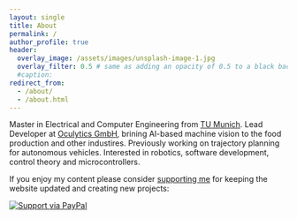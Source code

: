 ```yaml
---
layout: single
title: About
permalink: /
author_profile: true
header:
  overlay_image: /assets/images/unsplash-image-1.jpg
  overlay_filter: 0.5 # same as adding an opacity of 0.5 to a black background
  #caption:
redirect_from: 
  - /about/
  - /about.html
---
```


Master in Electrical and Computer Engineering from [TU Munich](https://www.ei.tum.de/en/welcome/). 
Lead Developer at [Oculytics GmbH](https://oculytics.com/), brining AI-based machine vision to the food production and other industires.
Previously working on trajectory planning for autonomous vehicles. Interested in robotics, software development, control theory and microcontrollers.

If you enjoy my content please consider [supporting me](https://paypal.me/fpucher) for keeping the website updated and creating new projects:

[![Support via PayPal](https://cdn.rawgit.com/twolfson/paypal-github-button/1.0.0/dist/button.svg)](https://paypal.me/fpucher)
